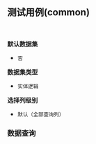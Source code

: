 ## 测试用例(common) <!-- {docsify-ignore-all} -->



<br>
<p class="panel-title"><b>默认数据集</b></p>

* `否`

<p class="panel-title"><b>数据集类型</b></p>

* `实体逻辑`

<p class="panel-title"><b>选择列级别</b></p>

* `默认（全部查询列）`




### 数据查询
